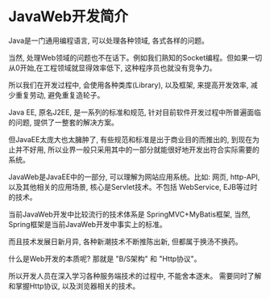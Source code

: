 # JavaWeb开发简介


Java是一门通用编程语言, 可以处理各种领域, 各式各样的问题。

当然, 处理Web领域的问题也不在话下。例如我们熟知的Socket编程。但如果一切从0开始,在工程领域就显得效率低下, 这种程序员也就没有竞争力。

所以我们在开发过程中, 会使用各种类库(Library), 以及框架, 来提高开发效率, 减少重复劳动, 避免重复造轮子。

Java EE, 原名J2EE, 是一系列的标准和规范, 针对目前软件开发过程中所普遍面临的问题, 提供了一整套的解决方案。

但JavaEE太庞大也太臃肿了, 有些规范和标准是出于商业目的而推出的, 到现在为止并不好用, 所以业界一般只采用其中的一部分就能很好地开发出符合实际需要的系统。

JavaWeb是JavaEE中的一部分, 可以理解为网站应用系统。比如: 网页, http-API, 以及其他相关的应用场景, 核心是Servlet技术。不包括 WebService, EJB等过时的技术。

当前JavaWeb开发中比较流行的技术体系是 SpringMVC+MyBatis框架, 当然, Spring框架是当前JavaWeb开发中事实上的标准。

而且技术发展日新月异, 各种新潮技术不断推陈出新, 但都属于换汤不换药。

什么是Web开发的本质呢? 那就是 "B/S架构" 和 "Http协议"。

所以开发人员在深入学习各种服务端技术的过程中, 不能舍本逐末。 需要同时了解和掌握Http协议, 以及浏览器相关的技术。


